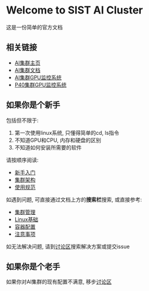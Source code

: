 # Welcome to SIST AI Cluster
这是一份简单的官方文档

## 相关链接
* [AI集群主页](http://10.19.124.11:8899)
* [AI集群文档](http://10.19.124.11:8898)
* [AI集群GPU监控系统](http://10.19.124.11:8899/gpu)
* [P40集群GPU监控系统](http://10.19.124.11:8899/p40_gpu)

## 如果你是个新手
包括但不限于:  
1. 第一次使用linux系统, 只懂得简单的cd, ls指令  
2. 不知道GPU和CPU, 内存和硬盘的区别  
3. 不知道如何安装所需要的软件

请按顺序阅读:

* [新手入门](/start)
* [集群架构](/cluster)
* [使用规范](/moral)

如遇到问题, 可直接通过文档上方的**搜索栏**搜索, 或直接参考:

* [集群管理](/QA_cluster)
* [Linux基础](/QA_linux)
* [容器配置](/QA_container)
* [注意事项](/QA_cautions)

如无法解决问题, 请到[讨论区](https://github.com/piaozhx/DockerMonitor/issues)搜索解决方案或提交issue


## 如果你是个老手
如果你对AI集群的现有配置不满意, 移步[讨论区](https://github.com/piaozhx/DockerMonitor/issues)

